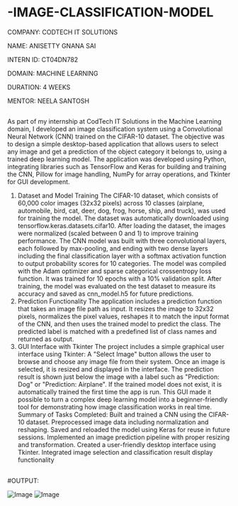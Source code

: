 # -IMAGE-CLASSIFICATION-MODEL

COMPANY: CODTECH IT SOLUTIONS

NAME: ANISETTY GNANA SAI

INTERN ID: CT04DN782

DOMAIN: MACHINE LEARNING

DURATION: 4 WEEKS

MENTOR: NEELA SANTOSH

##
As part of my internship at CodTech IT Solutions in the Machine Learning domain, I developed an image classification system using a Convolutional Neural Network (CNN) trained on the CIFAR-10 dataset. The objective was to design a simple desktop-based application that allows users to select any image and get a prediction of the object category it belongs to, using a trained deep learning model.
The application was developed using Python, integrating libraries such as TensorFlow and Keras for building and training the CNN, Pillow for image handling, NumPy for array operations, and Tkinter for GUI development.
1. Dataset and Model Training
The CIFAR-10 dataset, which consists of 60,000 color images (32x32 pixels) across 10 classes (airplane, automobile, bird, cat, deer, dog, frog, horse, ship, and truck), was used for training the model. The dataset was automatically downloaded using tensorflow.keras.datasets.cifar10.
After loading the dataset, the images were normalized (scaled between 0 and 1) to improve training performance. The CNN model was built with three convolutional layers, each followed by max-pooling, and ending with two dense layers including the final classification layer with a softmax activation function to output probability scores for 10 categories.
The model was compiled with the Adam optimizer and sparse categorical crossentropy loss function. It was trained for 10 epochs with a 10% validation split. After training, the model was evaluated on the test dataset to measure its accuracy and saved as cnn_model.h5 for future predictions.
2. Prediction Functionality
The application includes a prediction function that takes an image file path as input. It resizes the image to 32x32 pixels, normalizes the pixel values, reshapes it to match the input format of the CNN, and then uses the trained model to predict the class. The predicted label is matched with a predefined list of class names and returned as output.
3. GUI Interface with Tkinter
The project includes a simple graphical user interface using Tkinter:
A "Select Image" button allows the user to browse and choose any image file from their system.
Once an image is selected, it is resized and displayed in the interface.
The prediction result is shown just below the image with a label such as "Prediction: Dog" or "Prediction: Airplane".
If the trained model does not exist, it is automatically trained the first time the app is run.
This GUI made it possible to turn a complex deep learning model into a beginner-friendly tool for demonstrating how image classification works in real time.
Summary of Tasks Completed:
Built and trained a CNN using the CIFAR-10 dataset.
Preprocessed image data including normalization and reshaping.
Saved and reloaded the model using Keras for reuse in future sessions.
Implemented an image prediction pipeline with proper resizing and transformation.
Created a user-friendly desktop interface using Tkinter.
Integrated image selection and classification result display functionality

##

#OUTPUT:

![Image](https://github.com/user-attachments/assets/5edae596-fd39-40dd-9c29-ed37a795e983)
![Image](https://github.com/user-attachments/assets/9cbcd8fe-1ef1-4c56-85bb-4e409f3a87c9)
